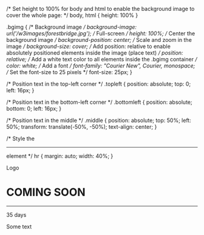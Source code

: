  /* Set height to 100% for body and html to enable the background image to cover the whole page: */
body, html {
  height: 100%
}

.bgimg {
  /* Background image */
  background-image: url('/w3images/forestbridge.jpg');
  /* Full-screen */
  height: 100%;
  /* Center the background image */
  background-position: center;
  /* Scale and zoom in the image */
  background-size: cover;
  /* Add position: relative to enable absolutely positioned elements inside the image (place text) */
  position: relative;
  /* Add a white text color to all elements inside the .bgimg container */
  color: white;
  /* Add a font */
  font-family: "Courier New", Courier, monospace;
  /* Set the font-size to 25 pixels */
  font-size: 25px;
}

/* Position text in the top-left corner */
.topleft {
  position: absolute;
  top: 0;
  left: 16px;
}

/* Position text in the bottom-left corner */
.bottomleft {
  position: absolute;
  bottom: 0;
  left: 16px;
}

/* Position text in the middle */
.middle {
  position: absolute;
  top: 50%;
  left: 50%;
  transform: translate(-50%, -50%);
  text-align: center;
}

/* Style the <hr> element */
hr {
  margin: auto;
  width: 40%;
} 

<!DOCTYPE html PUBLIC "-//W3C//DTD HTML 4.01//EN">
<html>
<head>
  <title>My first styled page</title>
  <link rel="stylesheet" href="mystyle.css">
</head>

<body>
 <div class="bgimg">
  <div class="topleft">
    <p>Logo</p>
  </div>
  <div class="middle">
    <h1>COMING SOON</h1>
    <hr>
    <p>35 days</p>
  </div>
  <div class="bottomleft">
    <p>Some text</p>
  </div>
</div> 

</body>
</html>
